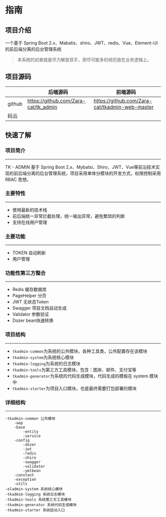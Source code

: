 # 指南

## 项目介绍

一个基于 Spring Boot 2.x、Mabatis、shiro、JWT、redis、Vue、Element-UI 的前后端分离的后台管理系统

> 本系统的初衷就是尽力解放双手，把尽可能多的经历放在业务逻辑上。

## 项目源码

|        | 后端源码                             | 前端源码                                       |
| ------ | ------------------------------------ | ---------------------------------------------- |
| github | https://github.com/Zara-cat/tk_admin | https://github.com/Zara-cat/tkadmin-web-master |
| 码云   |                                      |                                                |

## 快速了解

### 项目简介

------

TK - ADMIN 基于 Spring Boot 2.x、Mybatsi、Shiro、JWT、Vue等前沿技术实现的前后端分离的后台管理系统，项目采用单体分模块的开发方式，权限控制采用 RBAC 思想。

### 主要特性

------

- 使用最新的技术栈
- 前后端统一异常拦截处理，统一输出异常，避免繁琐的判断
- 支持在线用户管理

### 主要功能

------

- TOKEN 自动刷新
- 用户管理

### 功能性第三方整合

------

- Redis 缓存数据库
- PageHelper 分页
- JWT 无状态Token
- Swagger 项目文档自动生成
- Validator 参数验证
- Dozer bean快速转换

### 项目结构

------

- ``tkadmin-common``为系统的公共模块，各种工具类，公共配置存在该模块
- ``tkadmin-system``为系统核心模块
- ``tkadmin-logging``为系统的日志模块
- ``tkadmin-tools``为第三方工具模块，包含：图床、邮件、支付宝等
- ``tkadmin-generator``为系统的代码生成模块，代码生成的模板在 system 模块中
- ``tkadmin-starter``为项目入口模块，也是最终需要打包部署的模块

### 详细结构

------

```
-tkadmin-common 公共模块
	-aop
	-base
		-entity
		-service
	-config
		-dozer
		-jwt
		-redis
		-shiro
		-swagger
		-validator
		-ymlbean
	-constant
	-exception
	-utils
-eladmin-system 系统核心模块
-tkadmim-logging 系统日志模块
-tkadmin-tools 系统第三方工具模块
-tkadmin-generator 系统代码生成模块
-tkadmin-starter 系统启动入口
```

